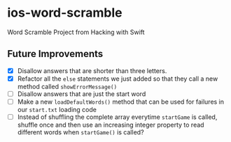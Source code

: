 # ios-word-scramble
Word Scramble Project from Hacking with Swift

## Future Improvements

- [x] Disallow answers that are shorter than three letters.
- [x] Refactor all the `else` statements we just added so that they call a new method called `showErrorMessage()`
- [ ] Disallow answers that are just the start word
- [ ] Make a new `loadDefaultWords()` method that can be used for failures in our `start.txt` loading code
- [ ] Instead of shuffling the complete array everytime `startGame` is called, shuffle once and then use an increasing integer property to read different words when `startGame()` is called?
